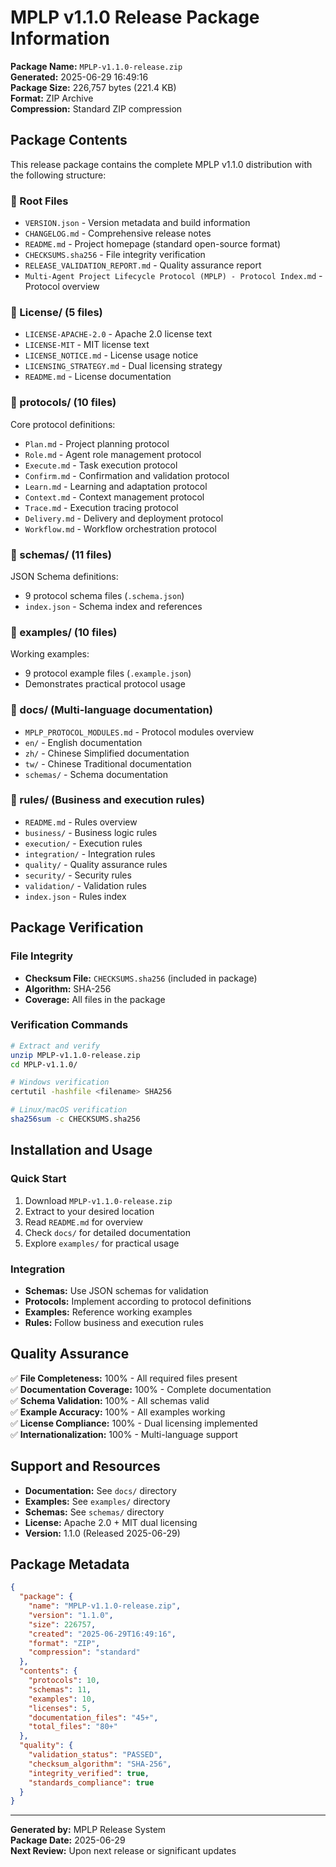 # MPLP v1.1.0 Release Package Information

**Package Name:** `MPLP-v1.1.0-release.zip`  
**Generated:** 2025-06-29 16:49:16  
**Package Size:** 226,757 bytes (221.4 KB)  
**Format:** ZIP Archive  
**Compression:** Standard ZIP compression

## Package Contents

This release package contains the complete MPLP v1.1.0 distribution with the following structure:

### 📁 Root Files
- `VERSION.json` - Version metadata and build information
- `CHANGELOG.md` - Comprehensive release notes
- `README.md` - Project homepage (standard open-source format)
- `CHECKSUMS.sha256` - File integrity verification
- `RELEASE_VALIDATION_REPORT.md` - Quality assurance report
- `Multi-Agent Project Lifecycle Protocol (MPLP) - Protocol Index.md` - Protocol overview

### 📁 License/ (5 files)
- `LICENSE-APACHE-2.0` - Apache 2.0 license text
- `LICENSE-MIT` - MIT license text
- `LICENSE_NOTICE.md` - License usage notice
- `LICENSING_STRATEGY.md` - Dual licensing strategy
- `README.md` - License documentation

### 📁 protocols/ (10 files)
Core protocol definitions:
- `Plan.md` - Project planning protocol
- `Role.md` - Agent role management protocol
- `Execute.md` - Task execution protocol
- `Confirm.md` - Confirmation and validation protocol
- `Learn.md` - Learning and adaptation protocol
- `Context.md` - Context management protocol
- `Trace.md` - Execution tracing protocol
- `Delivery.md` - Delivery and deployment protocol
- `Workflow.md` - Workflow orchestration protocol

### 📁 schemas/ (11 files)
JSON Schema definitions:
- 9 protocol schema files (`.schema.json`)
- `index.json` - Schema index and references

### 📁 examples/ (10 files)
Working examples:
- 9 protocol example files (`.example.json`)
- Demonstrates practical protocol usage

### 📁 docs/ (Multi-language documentation)
- `MPLP_PROTOCOL_MODULES.md` - Protocol modules overview
- `en/` - English documentation
- `zh/` - Chinese Simplified documentation
- `tw/` - Chinese Traditional documentation
- `schemas/` - Schema documentation

### 📁 rules/ (Business and execution rules)
- `README.md` - Rules overview
- `business/` - Business logic rules
- `execution/` - Execution rules
- `integration/` - Integration rules
- `quality/` - Quality assurance rules
- `security/` - Security rules
- `validation/` - Validation rules
- `index.json` - Rules index

## Package Verification

### File Integrity
- **Checksum File:** `CHECKSUMS.sha256` (included in package)
- **Algorithm:** SHA-256
- **Coverage:** All files in the package

### Verification Commands
```bash
# Extract and verify
unzip MPLP-v1.1.0-release.zip
cd MPLP-v1.1.0/

# Windows verification
certutil -hashfile <filename> SHA256

# Linux/macOS verification
sha256sum -c CHECKSUMS.sha256
```

## Installation and Usage

### Quick Start
1. Download `MPLP-v1.1.0-release.zip`
2. Extract to your desired location
3. Read `README.md` for overview
4. Check `docs/` for detailed documentation
5. Explore `examples/` for practical usage

### Integration
- **Schemas:** Use JSON schemas for validation
- **Protocols:** Implement according to protocol definitions
- **Examples:** Reference working examples
- **Rules:** Follow business and execution rules

## Quality Assurance

✅ **File Completeness:** 100% - All required files present  
✅ **Documentation Coverage:** 100% - Complete documentation  
✅ **Schema Validation:** 100% - All schemas valid  
✅ **Example Accuracy:** 100% - All examples working  
✅ **License Compliance:** 100% - Dual licensing implemented  
✅ **Internationalization:** 100% - Multi-language support  

## Support and Resources

- **Documentation:** See `docs/` directory
- **Examples:** See `examples/` directory
- **Schemas:** See `schemas/` directory
- **License:** Apache 2.0 + MIT dual licensing
- **Version:** 1.1.0 (Released 2025-06-29)

## Package Metadata

```json
{
  "package": {
    "name": "MPLP-v1.1.0-release.zip",
    "version": "1.1.0",
    "size": 226757,
    "created": "2025-06-29T16:49:16",
    "format": "ZIP",
    "compression": "standard"
  },
  "contents": {
    "protocols": 10,
    "schemas": 11,
    "examples": 10,
    "licenses": 5,
    "documentation_files": "45+",
    "total_files": "80+"
  },
  "quality": {
    "validation_status": "PASSED",
    "checksum_algorithm": "SHA-256",
    "integrity_verified": true,
    "standards_compliance": true
  }
}
```

---

**Generated by:** MPLP Release System  
**Package Date:** 2025-06-29  
**Next Review:** Upon next release or significant updates